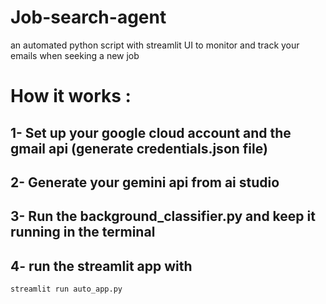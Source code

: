 # Job-search-agent
an automated python script with streamlit UI to monitor and track your emails when seeking a new job


# How it works :

## 1- Set up your google cloud account and the gmail api (generate credentials.json file)
## 2- Generate your gemini api from ai studio
## 3- Run the background_classifier.py and keep it running in the terminal
## 4- run the streamlit app with
```python
streamlit run auto_app.py
```

